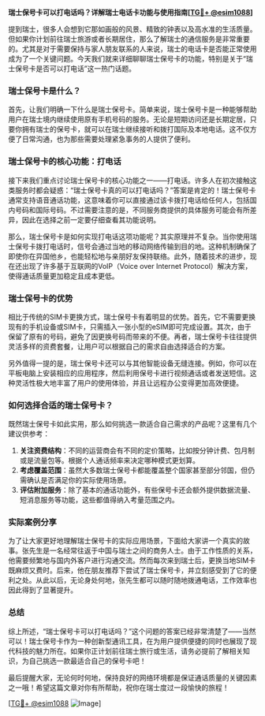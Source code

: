 **瑞士保号卡可以打电话吗？详解瑞士电话卡功能与使用指南[[TG💪+ @esim1088](https://t.me/s/esim1088)]**

提到瑞士，很多人会想到它那如画般的风景、精致的钟表以及高水准的生活质量。但如果你计划前往瑞士旅游或者长期居住，那么了解瑞士的通信服务是非常重要的。尤其是对于需要保持与家人朋友联系的人来说，瑞士的电话卡是否能正常使用成为了一个关键问题。今天我们就来详细聊聊瑞士保号卡的功能，特别是关于“瑞士保号卡是否可以打电话”这一热门话题。

### 瑞士保号卡是什么？

首先，让我们明确一下什么是瑞士保号卡。简单来说，瑞士保号卡是一种能够帮助用户在瑞士境内继续使用原有手机号码的服务。无论是短期访问还是长期定居，只要你拥有瑞士的保号卡，就可以在瑞士继续接听和拨打国际及本地电话。这不仅方便了日常沟通，也为那些需要处理紧急事务的人提供了便利。

### 瑞士保号卡的核心功能：打电话

接下来我们重点讨论瑞士保号卡的核心功能之一——打电话。许多人在初次接触这类服务时都会疑惑：“瑞士保号卡真的可以打电话吗？”答案是肯定的！瑞士保号卡通常支持语音通话功能，这意味着你可以直接通过该卡拨打电话给任何人，包括国内号码和国际号码。不过需要注意的是，不同服务商提供的具体服务可能会有所差异，因此在选择之前一定要仔细查看其功能说明。

那么，瑞士保号卡是如何实现打电话这项功能呢？其实原理并不复杂。当你使用瑞士保号卡拨打电话时，信号会通过当地的移动网络传输到目的地。这种机制确保了即使你在异国他乡，也能轻松地与亲朋好友保持联络。此外，随着技术的进步，现在还出现了许多基于互联网的VoIP（Voice over Internet Protocol）解决方案，使得通话质量更加稳定且成本更低。

### 瑞士保号卡的优势

相比于传统的SIM卡更换方式，瑞士保号卡有着明显的优势。首先，它不需要更换现有的手机设备或SIM卡，只需插入一张小型的eSIM即可完成设置。其次，由于保留了原有的号码，避免了因更换号码而带来的不便。再者，瑞士保号卡往往提供灵活多样的资费套餐，让用户可以根据自己的需求自由选择适合的方案。

另外值得一提的是，瑞士保号卡还可以与其他智能设备无缝连接。例如，你可以在平板电脑上安装相应的应用程序，然后利用保号卡进行视频通话或者发送短信。这种灵活性极大地丰富了用户的使用体验，并且让远程办公变得更加高效便捷。

### 如何选择合适的瑞士保号卡？

既然瑞士保号卡如此实用，那么如何挑选一款适合自己需求的产品呢？这里有几个建议供参考：

1. **关注资费结构**：不同的运营商会有不同的定价策略，比如按分钟计费、包月制或是流量包等。根据个人通话频率来决定哪种模式更划算。
2. **考虑覆盖范围**：虽然大多数瑞士保号卡都能覆盖整个国家甚至部分邻国，但仍需确认是否满足你的实际使用场景。
3. **评估附加服务**：除了基本的通话功能外，有些保号卡还会额外提供数据流量、短消息服务等功能，这些都值得纳入考量范围之内。

### 实际案例分享

为了让大家更好地理解瑞士保号卡的实际应用场景，下面给大家讲一个真实的故事。张先生是一名经常往返于中国与瑞士之间的商务人士。由于工作性质的关系，他需要频繁地与国内外客户进行沟通交流。然而每次来到瑞士后，更换当地SIM卡既麻烦又费时。后来，他在朋友推荐下尝试了瑞士保号卡，并立刻感受到了它的便利之处。从此以后，无论身处何地，张先生都可以随时随地拨通电话，工作效率也因此得到了显著提升。

### 总结

综上所述，“瑞士保号卡可以打电话吗？”这个问题的答案已经非常清楚了——当然可以！瑞士保号卡作为一种创新型通讯工具，在为用户提供便捷的同时也展现了现代科技的魅力所在。如果你正计划前往瑞士旅行或生活，请务必提前了解相关知识，为自己挑选一款最适合自己的保号卡吧！

最后提醒大家，无论何时何地，保持良好的网络环境都是保证通话质量的关键因素之一哦！希望这篇文章对你有所帮助，祝你在瑞士度过一段愉快的旅程！

[[TG💪+ @esim1088](https://t.me/s/esim1088) ![Image](https://i.postimg.cc/4NQfJmqS/Snipaste-2025-05-13-00-14-12.png)]